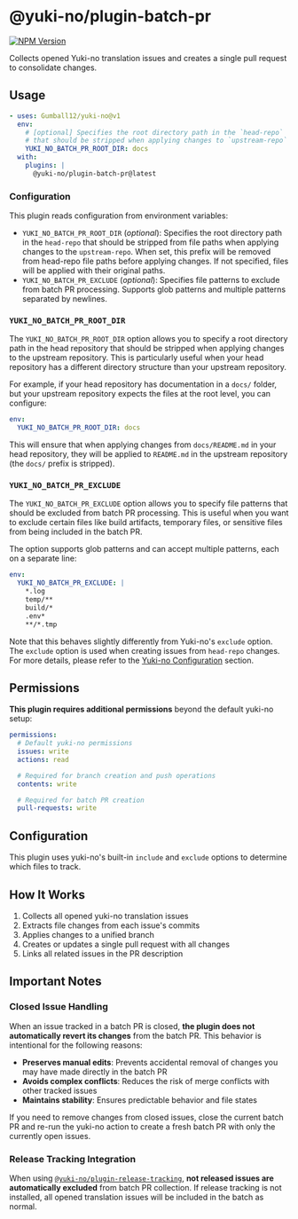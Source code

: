 # @yuki-no/plugin-batch-pr

[![NPM Version](https://img.shields.io/npm/v/@yuki-no/plugin-batch-pr?style=flat-square&label=@yuki-no/plugin-batch-pr)](https://www.npmjs.com/package/@yuki-no/plugin-batch-pr)

Collects opened Yuki-no translation issues and creates a single pull request to consolidate changes.

## Usage

```yaml
- uses: Gumball12/yuki-no@v1
  env:
    # [optional] Specifies the root directory path in the `head-repo`
    # that should be stripped when applying changes to `upstream-repo`
    YUKI_NO_BATCH_PR_ROOT_DIR: docs
  with:
    plugins: |
      @yuki-no/plugin-batch-pr@latest
```

### Configuration

This plugin reads configuration from environment variables:

- `YUKI_NO_BATCH_PR_ROOT_DIR` (_optional_): Specifies the root directory path in the `head-repo` that should be stripped from file paths when applying changes to the `upstream-repo`. When set, this prefix will be removed from head-repo file paths before applying changes. If not specified, files will be applied with their original paths.
- `YUKI_NO_BATCH_PR_EXCLUDE` (_optional_): Specifies file patterns to exclude from batch PR processing. Supports glob patterns and multiple patterns separated by newlines.

### `YUKI_NO_BATCH_PR_ROOT_DIR`

The `YUKI_NO_BATCH_PR_ROOT_DIR` option allows you to specify a root directory path in the head repository that should be stripped when applying changes to the upstream repository. This is particularly useful when your head repository has a different directory structure than your upstream repository.

For example, if your head repository has documentation in a `docs/` folder, but your upstream repository expects the files at the root level, you can configure:

```yaml
env:
  YUKI_NO_BATCH_PR_ROOT_DIR: docs
```

This will ensure that when applying changes from `docs/README.md` in your head repository, they will be applied to `README.md` in the upstream repository (the `docs/` prefix is stripped).

### `YUKI_NO_BATCH_PR_EXCLUDE`

The `YUKI_NO_BATCH_PR_EXCLUDE` option allows you to specify file patterns that should be excluded from batch PR processing. This is useful when you want to exclude certain files like build artifacts, temporary files, or sensitive files from being included in the batch PR.

The option supports glob patterns and can accept multiple patterns, each on a separate line:

```yaml
env:
  YUKI_NO_BATCH_PR_EXCLUDE: |
    *.log
    temp/**
    build/*
    .env*
    **/*.tmp
```

Note that this behaves slightly differently from Yuki-no's `exclude` option. The `exclude` option is used when creating issues from `head-repo` changes. For more details, please refer to the [Yuki-no Configuration](../../README.md#configuration) section.

## Permissions

**This plugin requires additional permissions** beyond the default yuki-no setup:

```yaml
permissions:
  # Default yuki-no permissions
  issues: write
  actions: read

  # Required for branch creation and push operations
  contents: write

  # Required for batch PR creation
  pull-requests: write
```

## Configuration

This plugin uses yuki-no's built-in `include` and `exclude` options to determine which files to track.

## How It Works

1. Collects all opened yuki-no translation issues
2. Extracts file changes from each issue's commits
3. Applies changes to a unified branch
4. Creates or updates a single pull request with all changes
5. Links all related issues in the PR description

## Important Notes

### Closed Issue Handling

When an issue tracked in a batch PR is closed, **the plugin does not automatically revert its changes** from the batch PR. This behavior is intentional for the following reasons:

- **Preserves manual edits**: Prevents accidental removal of changes you may have made directly in the batch PR
- **Avoids complex conflicts**: Reduces the risk of merge conflicts with other tracked issues
- **Maintains stability**: Ensures predictable behavior and file states

If you need to remove changes from closed issues, close the current batch PR and re-run the yuki-no action to create a fresh batch PR with only the currently open issues.

### Release Tracking Integration

When using [`@yuki-no/plugin-release-tracking`](../release-tracking/), **not released issues are automatically excluded** from batch PR collection. If release tracking is not installed, all opened translation issues will be included in the batch as normal.

